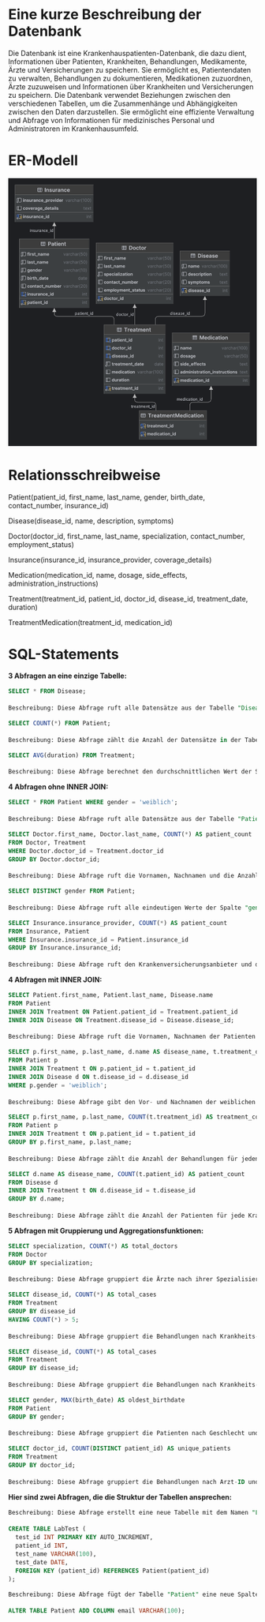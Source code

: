 # Eine kurze Beschreibung der Datenbank

Die Datenbank ist eine Krankenhauspatienten-Datenbank, die dazu dient, Informationen über Patienten, Krankheiten, Behandlungen, Medikamente, Ärzte und Versicherungen zu speichern. Sie ermöglicht es, Patientendaten zu verwalten, Behandlungen zu dokumentieren, Medikationen zuzuordnen, Ärzte zuzuweisen und Informationen über Krankheiten und Versicherungen zu speichern. Die Datenbank verwendet Beziehungen zwischen den verschiedenen Tabellen, um die Zusammenhänge und Abhängigkeiten zwischen den Daten darzustellen. Sie ermöglicht eine effiziente Verwaltung und Abfrage von Informationen für medizinisches Personal und Administratoren im Krankenhausumfeld.

# ER-Modell
![Screenshot](krankenhauspatienten.png)

# Relationsschreibweise

Patient(patient_id, first_name, last_name, gender, birth_date, contact_number, insurance_id)

Disease(disease_id, name, description, symptoms)

Doctor(doctor_id, first_name, last_name, specialization, contact_number, employment_status)

Insurance(insurance_id, insurance_provider, coverage_details)

Medication(medication_id, name, dosage, side_effects, administration_instructions)

Treatment(treatment_id, patient_id, doctor_id, disease_id, treatment_date, duration)

TreatmentMedication(treatment_id, medication_id)

# SQL-Statements

**3 Abfragen an eine einzige Tabelle:**

```sql
SELECT * FROM Disease;

Beschreibung: Diese Abfrage ruft alle Datensätze aus der Tabelle "Disease" ab.
```

```sql
SELECT COUNT(*) FROM Patient;

Beschreibung: Diese Abfrage zählt die Anzahl der Datensätze in der Tabelle "Patient".
```

```sql
SELECT AVG(duration) FROM Treatment;

Beschreibung: Diese Abfrage berechnet den durchschnittlichen Wert der Spalte "duration" in der Tabelle "Treatment".
```

**4 Abfragen ohne INNER JOIN:**

```sql
SELECT * FROM Patient WHERE gender = 'weiblich';

Beschreibung: Diese Abfrage ruft alle Datensätze aus der Tabelle "Patient" ab, bei denen das Geschlecht "weiblich" ist.
```

```sql
SELECT Doctor.first_name, Doctor.last_name, COUNT(*) AS patient_count
FROM Doctor, Treatment
WHERE Doctor.doctor_id = Treatment.doctor_id
GROUP BY Doctor.doctor_id;

Beschreibung: Diese Abfrage ruft die Vornamen, Nachnamen und die Anzahl der Patienten für jeden Arzt aus der Tabelle "Doctor" und der Tabelle "Treatment" ab.
```

```sql
SELECT DISTINCT gender FROM Patient;

Beschreibung: Diese Abfrage ruft alle eindeutigen Werte der Spalte "gender" aus der Tabelle "Patient" ab.
```

```sql
SELECT Insurance.insurance_provider, COUNT(*) AS patient_count
FROM Insurance, Patient
WHERE Insurance.insurance_id = Patient.insurance_id
GROUP BY Insurance.insurance_id;

Beschreibung: Diese Abfrage ruft den Krankenversicherungsanbieter und die Anzahl der Patienten für jeden Versicherungsanbieter aus der Tabelle "Insurance" und der Tabelle "Patient" ab.
```

**4 Abfragen mit INNER JOIN:**

```sql
SELECT Patient.first_name, Patient.last_name, Disease.name
FROM Patient
INNER JOIN Treatment ON Patient.patient_id = Treatment.patient_id
INNER JOIN Disease ON Treatment.disease_id = Disease.disease_id;

Beschreibung: Diese Abfrage ruft die Vornamen, Nachnamen der Patienten und den Namen der Krankheit für jeden Behandlungsdatensatz aus der Tabelle "Patient", der Tabelle "Treatment" und der Tabelle "Disease" ab.
```

```sql
SELECT p.first_name, p.last_name, d.name AS disease_name, t.treatment_date
FROM Patient p
INNER JOIN Treatment t ON p.patient_id = t.patient_id
INNER JOIN Disease d ON t.disease_id = d.disease_id
WHERE p.gender = 'weiblich';

Beschreibung: Diese Abfrage gibt den Vor- und Nachnamen der weiblichen Patienten zusammen mit dem Namen der Krankheit und dem Behandlungsdatum zurück.
```

```sql
SELECT p.first_name, p.last_name, COUNT(t.treatment_id) AS treatment_count
FROM Patient p
INNER JOIN Treatment t ON p.patient_id = t.patient_id
GROUP BY p.first_name, p.last_name;

Beschreibung: Diese Abfrage zählt die Anzahl der Behandlungen für jeden Patienten und gibt den Vornamen, Nachnamen und die Anzahl der Behandlungen zurück. Sie verwendet den INNER JOIN zwischen den Tabellen "Patient" und "Treatment" und gruppiert die Ergebnisse nach Vorname und Nachname des Patienten.
```

```sql
SELECT d.name AS disease_name, COUNT(t.patient_id) AS patient_count
FROM Disease d
INNER JOIN Treatment t ON d.disease_id = t.disease_id
GROUP BY d.name;

Beschreibung: Diese Abfrage zählt die Anzahl der Patienten für jede Krankheit in der Tabelle "Disease". Sie verwendet den INNER JOIN zwischen den Tabellen "Disease" und "Treatment", um die Krankheitsdaten mit den entsprechenden Behandlungsdaten zu verknüpfen. Anschließend wird die Anzahl der Patienten pro Krankheit gruppiert und zurückgegeben.
```

**5 Abfragen mit Gruppierung und Aggregationsfunktionen:**

```sql
SELECT specialization, COUNT(*) AS total_doctors
FROM Doctor
GROUP BY specialization;

Beschreibung: Diese Abfrage gruppiert die Ärzte nach ihrer Spezialisierung und zählt die Gesamtzahl der Ärzte pro Spezialisierung.
```

```sql
SELECT disease_id, COUNT(*) AS total_cases
FROM Treatment
GROUP BY disease_id
HAVING COUNT(*) > 5;

Beschreibung: Diese Abfrage gruppiert die Behandlungen nach Krankheits-ID und zählt die Anzahl der Fälle pro Krankheit. Es werden nur die Krankheiten zurückgegeben, die mehr als 5 Fälle haben.
```

```sql
SELECT disease_id, COUNT(*) AS total_cases
FROM Treatment
GROUP BY disease_id;

Beschreibung: Diese Abfrage gruppiert die Behandlungen nach Krankheits-ID und zählt die Anzahl der Fälle pro Krankheit.
```

```sql
SELECT gender, MAX(birth_date) AS oldest_birthdate
FROM Patient
GROUP BY gender;

Beschreibung: Diese Abfrage gruppiert die Patienten nach Geschlecht und gibt das älteste Geburtsdatum pro Geschlecht zurück.
```

```sql
SELECT doctor_id, COUNT(DISTINCT patient_id) AS unique_patients
FROM Treatment
GROUP BY doctor_id;

Beschreibung: Diese Abfrage gruppiert die Behandlungen nach Arzt-ID und zählt die Anzahl der eindeutigen Patienten pro Arzt.
```

**Hier sind zwei Abfragen, die die Struktur der Tabellen ansprechen:**

```sql
Beschreibung: Diese Abfrage erstellt eine neue Tabelle mit dem Namen "LabTest" und den entsprechenden Spalten.

CREATE TABLE LabTest (
  test_id INT PRIMARY KEY AUTO_INCREMENT,
  patient_id INT,
  test_name VARCHAR(100),
  test_date DATE,
  FOREIGN KEY (patient_id) REFERENCES Patient(patient_id)
);
```

```sql
Beschreibung: Diese Abfrage fügt der Tabelle "Patient" eine neue Spalte "email" hinzu.

ALTER TABLE Patient ADD COLUMN email VARCHAR(100);
```
